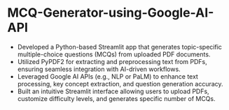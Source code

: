 # MCQ-Generator-using-Google-AI-API

* Developed a Python-based Streamlit app that generates topic-specific multiple-choice questions (MCQs) from uploaded PDF documents.
* Utilized PyPDF2 for extracting and preprocessing text from PDFs, ensuring seamless integration with AI-driven workflows.
* Leveraged Google AI APIs (e.g., NLP or PaLM) to enhance text processing, key concept extraction, and question generation accuracy.
* Built an intuitive Streamlit interface allowing users to upload PDFs, customize difficulty levels, and generates specific number of MCQs.

